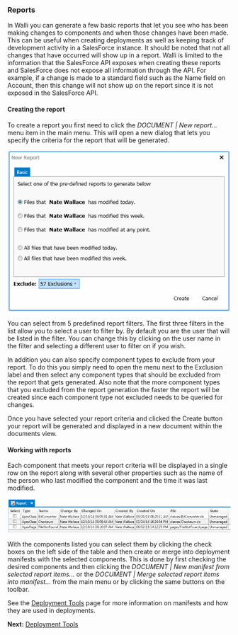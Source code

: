 ### Reports

In Walli you can generate a few basic reports that let you see who has been making changes to components and when those changes have been made.  This can be useful when creating deployments as well as keeping track of development activity in a SalesForce instance.  It should be noted that not all changes that have occurred will show up in a report.  Walli is limited to the information that the SalesForce API exposes when creating these reports and SalesForce does not expose all information through the API.  For example, if a change is made to a standard field such as the Name field on Account, then this change will not show up on the report since it is not exposed in the SalesForce API.

#### Creating the report

To create a report you first need to click the _DOCUMENT | New report..._ menu item in the main menu.  This will open a new dialog that lets you specify the criteria for the report that will be generated.

![](Reports_NewReport.png)

You can select from 5 predefined report filters.  The first three filters in the list allow you to select a user to filter by.  By default you are the user that will be listed in the filter.  You can change this by clicking on the user name in the filter and selecting a different user to filter on if you wish.

In addition you can also specify component types to exclude from your report.  To do this you simply need to open the menu next to the Exclusion label and then select any component types that should be excluded from the report that gets generated.  Also note that the more component types that you excluded from the report generation the faster the report will be created since each component type not excluded needs to be queried for changes.

Once you have selected your report criteria and clicked the Create button your report will be generated and displayed in a new document within the documents view.

#### Working with reports

Each component that meets your report criteria will be displayed in a single row on the report along with several other properties such as the name of the person who last modified the component and the time it was last modified.

![](Reports_Report.png)

With the components listed you can select them by clicking the check boxes on the left side of the table and then create or merge into deployment manifests with the selected components.  This is done by first checking the desired components and then clicking the _DOCUMENT | New manifest from selected report items..._ or the _DOCUMENT | Merge selected report items into manifest..._ from the main menu or by clicking the same buttons on the toolbar.

See the [Deployment Tools](Deployment-Tools) page for more information on manifests and how they are used in deployments.

**Next:** [Deployment Tools](Deployment-Tools)
 
 